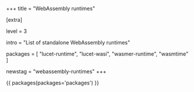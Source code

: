 +++
title = "WebAssembly runtimes"

[extra]

level = 3

intro = "List of standalone WebAssembly runtimes"

packages = [
  "lucet-runtime",
  "lucet-wasi",
  "wasmer-runtime",
  "wasmtime"
]

newstag = "webassembly-runtimes"
+++

{{ packages(packages='packages') }}
